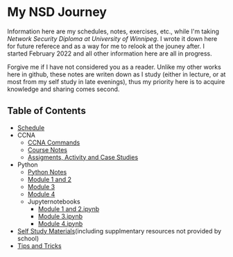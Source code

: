 # My NSD Journey

Information here are my schedules, notes, exercises, etc., while I'm taking *Network Security Diploma at University of Winnipeg*. I wrote it down here for future referece and as a way for me to relook at the jouney after. I started February 2022 and all other information here are all in progress.

Forgive me if I have not considered you as a reader. Unlike my other works here in github, these notes are writen down as I study (either in lecture, or at most from my self study in late evenings), thus my priority here is to acquire knowledge and sharing comes second.

## Table of Contents
* [Schedule](PDFs/FT_NSD_Feb2022.docx.pdf)
* CCNA
  * [CCNA Commands](CCNA/commands.md)
  * [Course Notes](CCNA/randomNotes.md)
  * [Assigments, Activity and Case Studies](CCNA/assignments.md)
* Python
  * [Python Notes](PYTHON/pythonNotes.md)
  * [Module 1 and 2](PYTHON/Part%201%20Lecture%20files-20220509/Python_Module_1%20and%202.pdf)
  * [Module 3](PYTHON/Part%201%20Lecture%20files-20220509/Python_Module_3.pdf)
  * [Module 4](PYTHON/Part%201%20Lecture%20files-20220509/Python_Module_4.pdf)
  * Jupyternotebooks
    * [Module 1 and 2.ipynb](PYTHON/env/notebooks/Module%201%20and%202.ipynb)
    * [Module 3.ipynb](PYTHON/env/notebooks/Module%203.ipynb)
    * [Module 4.ipynb](PYTHON/env/notebooks/Module%204.ipynb)
* [Self Study Materials](selfStudy.md)(including supplmentary resources not provided by school)
* [Tips and Tricks](tipsandtricks.md)
